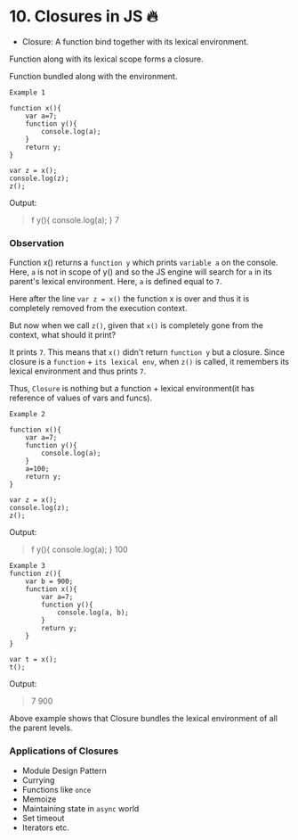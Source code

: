 # 10. Closures in JS 🔥 

* Closure: A function bind together with its lexical environment.

Function along with its lexical scope forms a closure.

Function bundled along with the environment.

```
Example 1

function x(){
    var a=7;
    function y(){
        console.log(a);
    }
    return y;
}

var z = x();
console.log(z);
z();
```

Output:
>f y(){
    console.log(a);
}
>7

### Observation

Function x() returns a `function y` which prints `variable a` on the console. Here, `a` is not in scope of y() and so the JS engine will search for `a` in its parent's lexical environment. Here, `a` is defined equal to `7`.  

Here after the line `var z = x()` the function x is over and thus it is completely removed from the execution context.

But now when we call `z()`, given that `x()` is completely gone from the context, what should it print?

It prints `7`. This means that `x()` didn't return `function y` but a closure. Since closure is a `function` + `its lexical env`, when `z()` is called, it remembers its lexical environment and thus prints `7`.

Thus, `Closure` is nothing but a function + lexical environment(it has reference of values of vars and funcs).

```
Example 2

function x(){
    var a=7;
    function y(){
        console.log(a);
    }
    a=100;
    return y;
}

var z = x();
console.log(z);
z();
```

Output:
>f y(){
    console.log(a);
}
>100

```
Example 3
function z(){
    var b = 900;
    function x(){
        var a=7;
        function y(){
            console.log(a, b);
        }
        return y;
    }
}

var t = x();
t();
```

Output:
>7 900

Above example shows that Closure bundles the lexical environment of all the parent levels.

### Applications of Closures

- Module Design Pattern
- Currying
- Functions like `once`
- Memoize
- Maintaining state in `async` world
- Set timeout
- Iterators etc.




